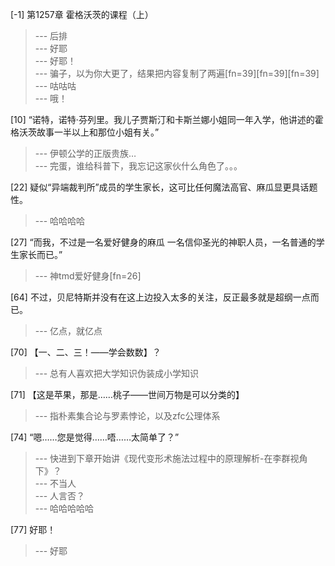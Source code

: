 
[-1] 第1257章 霍格沃茨的课程（上）
>--- 后排<br>
>--- 好耶<br>
>--- 好耶！<br>
>--- 骗子，以为你大更了，结果把内容复制了两遍[fn=39][fn=39][fn=39]<br>
>--- 咕咕咕<br>
>--- 哦！<br>

[10] “诺特，诺特·芬列里。我儿子贾斯汀和卡斯兰娜小姐同一年入学，他讲述的霍格沃茨故事一半以上和那位小姐有关。”
>--- 伊顿公学的正版贵族…<br>
>--- 完蛋，谁给科普下，我忘记这家伙什么角色了。。。<br>

[22] 疑似“异端裁判所”成员的学生家长，这可比任何魔法高官、麻瓜显更具话题性。
>--- 哈哈哈哈<br>

[27] “而我，不过是一名爱好健身的麻瓜 一名信仰圣光的神职人员，一名普通的学生家长而已。”
>--- 神tmd爱好健身[fn=26]<br>

[64] 不过，贝尼特斯并没有在这上边投入太多的关注，反正最多就是超纲一点而已。
>--- 亿点，就亿点<br>

[70] 【一、二、三！——学会数数】？
>--- 总有人喜欢把大学知识伪装成小学知识<br>

[71] 【这是苹果，那是……桃子——世间万物是可以分类的】
>--- 指朴素集合论与罗素悖论，以及zfc公理体系<br>

[74] “嗯……您是觉得……唔……太简单了？”
>--- 快进到下章开始讲《现代变形术施法过程中的原理解析-在李群视角下》？<br>
>--- 不当人<br>
>--- 人言否？<br>
>--- 哈哈哈哈哈<br>

[77] 好耶！
>--- 好耶<br>
